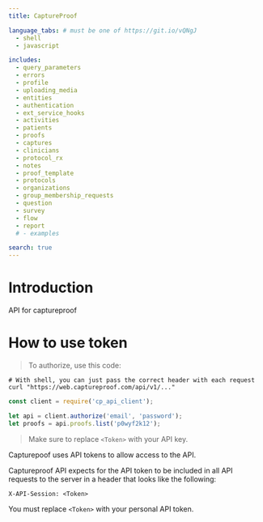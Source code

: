 ```yaml
---
title: CaptureProof

language_tabs: # must be one of https://git.io/vQNgJ
  - shell
  - javascript

includes:
  - query_parameters
  - errors
  - profile
  - uploading_media
  - entities
  - authentication
  - ext_service_hooks
  - activities
  - patients
  - proofs
  - captures
  - clinicians
  - protocol_rx
  - notes
  - proof_template
  - protocols
  - organizations
  - group_membership_requests
  - question
  - survey
  - flow
  - report
  # - examples

search: true
---
```


# Introduction

API for captureproof

# How to use token

> To authorize, use this code:

```shell
# With shell, you can just pass the correct header with each request
curl "https://web.captureproof.com/api/v1/..."
```

```javascript
const client = require('cp_api_client');

let api = client.authorize('email', 'password');
let proofs = api.proofs.list('p0wyf2k12');
```

> Make sure to replace `<Token>` with your API key.

Capturepoof uses API tokens to allow access to the API.

Captureproof API expects for the API token to be included in all API requests to the server in a header that looks like the following:

`X-API-Session: <Token>`

<aside class="notice">
You must replace <code>&lt;Token&gt;</code> with your personal API token.
</aside>
